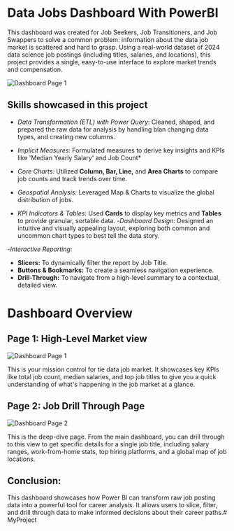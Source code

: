 # Data Jobs Dashboard With PowerBI
This dashboard was created for Job Seekers, Job Transitioners, and Job Swappers to solve a common problem: information about the data job market is scattered and hard to grasp. Using a real-world dataset of 2024 data science job postings (including titles, salaries, and locations), this project provides a single, easy-to-use interface to explore market trends and compensation.

![Dashboard Page 1](/Images/Screenshot%202025-06-14%20132152.png)

## Skills showcased in this project
- *Data Transformation (ETL) with Power Query*: Cleaned, shaped, and prepared the raw data for analysis by handling blan changing data types, and creating new columns.
- *Implicit Measures:*
Formulated measures to derive key insights and KPIs like 'Median Yearly Salary' and Job Count*
- *Core Charts:* Utilized **Column, Bar, Line,** and **Area Charts** to compare job counts and track trends over time.

- *Geospatial Analysis:* Leveraged 
Map & Charts to visualize the global distribution of jobs.


- *KPI Indicators & Tables:* Used **Cards** to
display key metrics and **Tables** to provide granular, sortable data.
-*Dashboard Design:* Designed an intuitive and visually appealing layout, exploring both common and uncommon chart types to best tell the data story.

-*Interactive Reporting:*
- **Slicers:** To dynamically filter the report by Job Title.
- **Buttons & Bookmarks:** To create a seamless navigation experience.
- **Drill-Through:** To navigate from a high-level summary to a contextual, detailed view.

# Dashboard Overview
## Page 1: High-Level Market view

![Dashboard Page 1](/Images/Screenshot%202025-06-14%20132152.png)

This is your mission control for tie data job market. It showcases key KPIs like total job count, median salaries, and top job titles to give you a quick understanding of what's happening in the job market at a glance.

## Page 2: Job Drill Through Page

![Dashboard Page 2](/Images/Screenshot%202025-06-14%20132235.png)

This is the deep-dive page. From the main dashboard, you can drill through to this view to get specific details for a single job title, including salary ranges, work-from-home stats, top hiring platforms, and a global map of job locations.

## Conclusion:

This dashboard showcases how Power Bl can transform raw job posting data into a powerful tool for career analysis. It allows users to slice, filter, and drill through data to make informed decisions about their career paths.#   M y P r o j e c t  
 